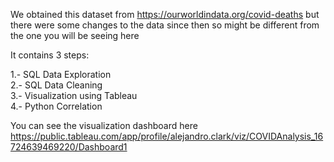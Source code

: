 We obtained this dataset from https://ourworldindata.org/covid-deaths but there were some changes to the data since then so might be different from the one you will be seeing here

It contains 3 steps:

1.- SQL Data Exploration\
2.- SQL Data Cleaning\
3.- Visualization using Tableau\
4.- Python Correlation

You can see the visualization dashboard here https://public.tableau.com/app/profile/alejandro.clark/viz/COVIDAnalysis_16724639469220/Dashboard1
